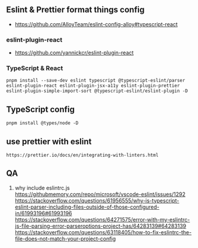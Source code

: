 ## Eslint & Prettier format things config

* https://github.com/AlloyTeam/eslint-config-alloy#typescript-react


### eslint-plugin-react
* https://github.com/yannickcr/eslint-plugin-react


### TypeScript & React

`pnpm install --save-dev eslint typescript @typescript-eslint/parser eslint-plugin-react eslint-plugin-jsx-a11y eslint-plugin-prettier eslint-plugin-simple-import-sort @typescript-eslint/eslint-plugin -D`

## TypeScript config

`pnpm install @types/node -D`

## use prettier with eslint
`https://prettier.io/docs/en/integrating-with-linters.html`


## QA

1. why include eslintrc.js
https://githubmemory.com/repo/microsoft/vscode-eslint/issues/1292
https://stackoverflow.com/questions/61956555/why-is-typescript-eslint-parser-including-files-outside-of-those-configured-in/61993196#61993196
https://stackoverflow.com/questions/64271575/error-with-my-eslintrc-js-file-parsing-error-parseroptions-project-has/64283139#64283139
https://stackoverflow.com/questions/63118405/how-to-fix-eslintrc-the-file-does-not-match-your-project-config

